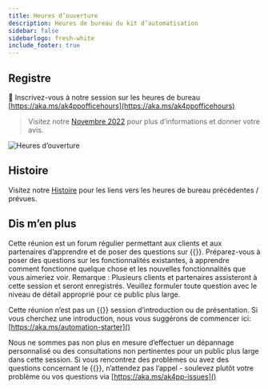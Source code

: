 ```yaml
---
title: Heures d’ouverture
description: Heures de bureau du kit d’automatisation
sidebar: false
sidebarlogo: fresh-white
include_footer: true
---
```

## Registre

<g-emoji class="g-emoji" alias="calendar" fallback-src="https://github.githubassets.com/images/icons/emoji/unicode/1f4c6.png">📆</g-emoji> Inscrivez-vous à notre session sur les heures de bureau [https://aka.ms/ak4ppofficehours](https://aka.ms/ak4ppofficehours)

> Visitez notre [Novembre 2022](/fr/office-hours/november-2022) pour plus d’informations et donner votre avis.

![Heures d’ouverture](/images/office-hours.png)

## Histoire

Visitez notre [Histoire](/fr/office-hours/history) pour les liens vers les heures de bureau précédentes / prévues.

## Dis m’en plus

Cette réunion est un forum régulier permettant aux clients et aux partenaires d’apprendre et de poser des questions sur {{<product-name>}}. Préparez-vous à poser des questions sur les fonctionnalités existantes, à apprendre comment fonctionne quelque chose et les nouvelles fonctionnalités que vous aimeriez voir. Remarque : Plusieurs clients et partenaires assisteront à cette session et seront enregistrés. Veuillez formuler toute question avec le niveau de détail approprié pour ce public plus large.

Cette réunion n’est pas un {{<product-name>}} session d’introduction ou de présentation. Si vous cherchez une introduction, nous vous suggérons de commencer ici: [https://aka.ms/automation-starter]()

Nous ne sommes pas non plus en mesure d’effectuer un dépannage personnalisé ou des consultations non pertinentes pour un public plus large dans cette session. Si vous rencontrez des problèmes ou avez des questions concernant le {{<product-name>}}, n’attendez pas l’appel - soulevez plutôt votre problème ou vos questions via [https://aka.ms/ak4pp-issues]()
